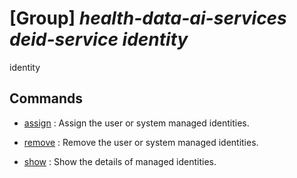 # [Group] _health-data-ai-services deid-service identity_

identity

## Commands

- [assign](/Commands/health-data-ai-services/deid-service/identity/_assign.md)
: Assign the user or system managed identities.

- [remove](/Commands/health-data-ai-services/deid-service/identity/_remove.md)
: Remove the user or system managed identities.

- [show](/Commands/health-data-ai-services/deid-service/identity/_show.md)
: Show the details of managed identities.

